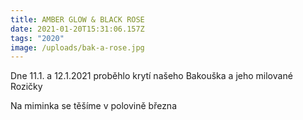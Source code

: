 ```yaml
---
title: AMBER GLOW & BLACK ROSE
date: 2021-01-20T15:31:06.157Z
tags: "2020"
image: /uploads/bak-a-rose.jpg
---
```

Dne 11.1. a 12.1.2021 proběhlo krytí našeho Bakouška a jeho milované Rozičky

Na miminka se těšíme v polovině března